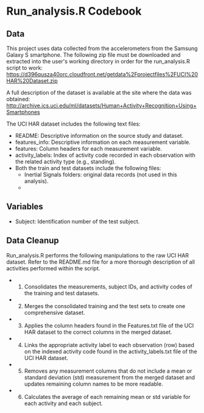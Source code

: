 # Run_analysis.R Codebook

## Data
This project uses data collected from the accelerometers from the Samsung Galaxy S smartphone.  The following zip file must be downloaded and extracted into the user's working directory in order for the run_analysis.R script to work: 
https://d396qusza40orc.cloudfront.net/getdata%2Fprojectfiles%2FUCI%20HAR%20Dataset.zip 

A full description of the dataset is available at the site where the data was obtained: 
http://archive.ics.uci.edu/ml/datasets/Human+Activity+Recognition+Using+Smartphones 

The UCI HAR dataset includes the following text files:
* README:  Descriptive information on the source study and dataset.
* features_info:  Descriptive information on each measurement variable.
* features:  Column headers for each measurement variable.
* activity_labels:  Index of activity code recorded in each observation with the related activity type (e.g., standing).
* Both the train and test datasets include the following files:
  * Inertial Signals folders:  original data records (not used in this analysis).
  * 

## Variables
* Subject:  Identification number of the test subject.  




## Data Cleanup
Run_analysis.R performs the following manipulations to the raw UCI HAR dataset.  Refer to the README.md file for a more thorough description of all activities performed within the script.

* 1. Consolidates the measurements, subject IDs, and activity codes of the training and test datasets.
* 2. Merges the consolidated training and the test sets to create one comprehensive dataset.
* 3. Applies the column headers found in the Features.txt file of the UCI HAR dataset to the correct columns in the merged dataset.
* 4. Links the appropriate activity label to each observation (row) based on the indexed activity code found in the activity_labels.txt file of the UCI HAR dataset.
* 5. Removes any measurement columns that do not include a mean or standard deviation (std) measurement from the merged dataset and updates remaining column names to be more readable.
* 6. Calculates the average of each remaining mean or std variable for each activity and each subject.

